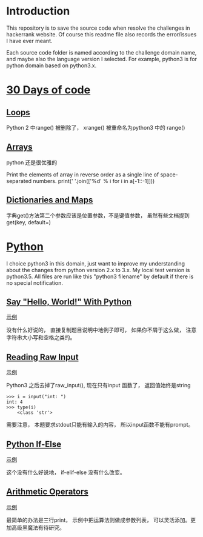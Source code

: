 # Introduction

This repository is to save the source code when resolve the challenges in hackerrank website.
Of course this readme file also records the error/issues I have ever meant.

Each source code folder is named according to the challenge domain name, and maybe also the
language version I selected. For example, python3 is for python domain based on python3.x.


# [30 Days of code](https://www.hackerrank.com/domains/tutorials/30-days-of-code)

## [Loops](https://www.hackerrank.com/challenges/30-loops)

Python 2 中range() 被删除了， xrange() 被重命名为python3 中的 range()


## [Arrays](https://www.hackerrank.com/challenges/30-arrays)

python 还是很优雅的

Print the elements of array in reverse order as a single line of space-separated numbers.
print(' '.join(['%d' % i for i in a[-1::-1]]))


## [Dictionaries and Maps](https://www.hackerrank.com/challenges/30-dictionaries-and-maps)

字典get()方法第二个参数应该是位置参数，不是键值参数， 虽然有些文档提到get(key, default=<default>)


# [Python](https://www.hackerrank.com/domains/python)

I choice python3 in this domain, just want to improve my understanding about the changes
from python version 2.x to 3.x. My local test version is python3.5. All files are run
like this "python3 filename" by default if there is no special notification.


## [Say "Hello, World!" With Python](https://www.hackerrank.com/challenges/py-hello-world)

[示例](https://github.com/hoxm/hackerrankChallenge/blob/master/python3/helloworld.py)

没有什么好说的， 直接复制题目说明中地例子即可， 如果你不屑于这么做， 注意字符串大小写和空格之类的。

## [Reading Raw Input](https://www.hackerrank.com/challenges/python-raw-input)

[示例](https://github.com/hoxm/hackerrankChallenge/blob/master/python3/reading_raw_input.py)

Python3 之后去掉了raw_input(),  现在只有input 函数了， 返回值始终是string

    >>> i = input("int: ")
    int: 4
    >>> type(i)
        <class 'str'>

需要注意， 本题要求stdout只能有输入的内容， 所以input函数不能有prompt。


## [Python If-Else](https://www.hackerrank.com/challenges/py-if-else)

[示例](https://github.com/hoxm/hackerrankChallenge/blob/master/python3/py_if_else.py)

这个没有什么好说地， if-elif-else 没有什么改变。


## [Arithmetic Operators](https://www.hackerrank.com/challenges/python-arithmetic-operators)

[示例](https://github.com/hoxm/hackerrankChallenge/blob/master/python3/arithmetic_operators.py)

最简单的办法是三行print， 示例中把运算法则做成参数列表， 可以灵活添加。更加高级黑魔法有待研究。

